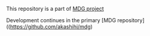 This repository is a part of [MDG project](https://github.com/akashihi/mdg)

Development continues in the primary [MDG repository]((https://github.com/akashihi/mdg)
